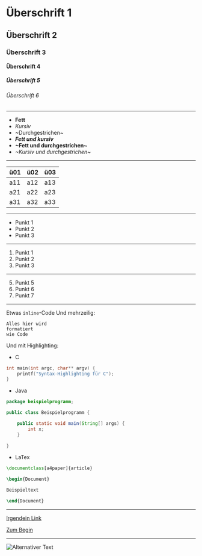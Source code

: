 # Überschrift 1
## Überschrift 2
### Überschrift 3
#### Überschrift 4
##### Überschrift 5
###### Überschrift 6

---

* **Fett**
* _Kursiv_
* ~Durchgestrichen~
* **_Fett und kursiv_**
* **~Fett und durchgestrichen~**
* _~Kursiv und durchgestrichen~_

---

| ü01 | ü02 | ü03 |
| --- | --- | --- |
| a11 | a12 | a13 |
| a21 | a22 | a23 |
| a31 | a32 | a33 |


---

* Punkt 1
* Punkt 2
* Punkt 3

---

1. Punkt 1
1. Punkt 2
1. Punkt 3

---

5. Punkt 5
1. Punkt 6
1. Punkt 7

---

Etwas `inline`-Code
Und mehrzeilig:
```
Alles hier wird
formatiert
wie Code
```
Und mit Highlighting:
* C
```C
int main(int argc, char** argv) {
	printf("Syntax-Highlighting für C");
}
```
* Java

```Java
package beispielprogramm;

public class Beispielprogramm {

    public static void main(String[] args) {
    	int x;
    }
    
}
```
* LaTex
```LaTex
\documentclass[a4paper]{article}

\begin{Document}

Beispieltext

\end{Document}
```

---

[Irgendein Link](https://github.com/HTLMechatronics/m17-3ahme-la1-sx/blob/marsim17/protokolle/protokoll_2019-18-11_marsim17.md)

[Zum Begin](#überschrift-1)

---

![Alternativer Text](https://upload.wikimedia.org/wikipedia/commons/thumb/4/48/Markdown-mark.svg/1920px-Markdown-mark.svg.png)

